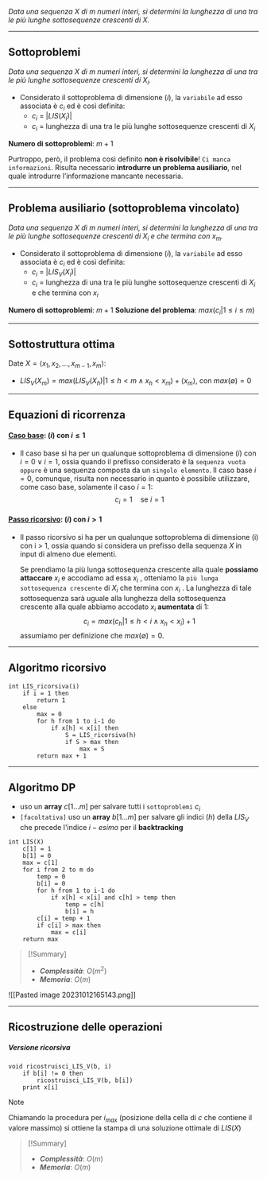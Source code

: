 *Data una sequenza $X$ di m numeri interi, si determini la lunghezza di una tra le più lunghe sottosequenze crescenti di $X$.*

---
## Sottoproblemi

*Data una sequenza $X$ di m numeri interi, si determini la lunghezza di una tra le più lunghe sottosequenze crescenti di $X_i$.*

- Considerato il sottoproblema di dimensione $(i)$, la `variabile` ad esso associata è $c_i$ ed è così definita:
	- $c_{i}$ = $|LIS(X_i)|$
	- $c_{i}$ = lunghezza di una tra le più lunghe sottosequenze crescenti di $X_i$

**Numero di sottoproblemi**: $m+1$

Purtroppo, però, il problema così definito **non è risolvibile**! `Ci manca informazioni`.
Risulta necessario **introdurre un problema ausiliario**, nel quale introdurre l’informazione mancante necessaria.

---
## Problema ausiliario (sottoproblema vincolato)

*Data una sequenza $X$ di m numeri interi, si determini la lunghezza di una tra le più lunghe sottosequenze crescenti di $X_i$ e che termina con $x_m$.*

- Considerato il sottoproblema di dimensione $(i)$, la `variabile` ad esso associata è $c_i$ ed è così definita:
	- $c_{i}$ = $|LIS_V(X_i)|$
	- $c_{i}$ = lunghezza di una tra le più lunghe sottosequenze crescenti di $X_i$ e che termina con $x_i$

**Numero di sottoproblemi**: $m+1$
**Soluzione del problema**: $max({c_i | 1 \leq i \leq m})$

---
## Sottostruttura ottima

Date $X=⟨x_1, x_2, …, x_{m-1}, x_m⟩$:

- $LIS_V(X_m) = max({LIS_V(X_h) | 1 \leq h < m \land x_h < x_m}) + ⟨x_m⟩$, con $max(∅) = 0$

---
## Equazioni di ricorrenza
#### <u>**Caso base**</u>: $(i)$ con $i \leq 1$
- Il caso base si ha per un qualunque sottoproblema di dimensione $(i)$ con $i = 0 \lor i =1$, ossia quando il prefisso considerato è la `sequenza vuota oppure` è una sequenza composta da un `singolo elemento`.
	Il caso base $i = 0$, comunque, risulta non necessario in quanto è possibile utilizzare, come caso base, solamente il caso $i = 1$:
$$ c_{i} = 1 \quad\text{se } i = 1$$

#### <u>**Passo ricorsivo**</u>: $(i)$ con $i > 1$
- Il passo ricorsivo si ha per un qualunque sottoproblema di dimensione (i) con i > 1, ossia quando si considera un prefisso della sequenza $X$ in input di almeno due elementi.

	Se prendiamo la più lunga sottosequenza crescente alla quale **possiamo attaccare** $x_i$ e accodiamo ad essa $x_i$ , otteniamo la `più lunga sottosequenza crescente` di $X_i$ che termina con $x_i$ . 
	La lunghezza di tale sottosequenza sarà uguale alla lunghezza della sottosequenza crescente alla quale abbiamo accodato $x_i$ **aumentata** di $1$:
	$$c_i = max({c_h | 1 \leq h < i \land x_h < x_i}) + 1$$
	assumiamo per definizione che $max(∅) = 0$.

---
## Algoritmo ricorsivo

``` Pseudocodice TI:"LIS_ricorsiva" "FOLD"
int LIS_ricorsiva(i)
	if i = 1 then
		return 1
	else
		max = 0
		for h from 1 to i-1 do
			if x[h] < x[i] then
				S = LIS_ricorsiva(h)
				if S > max then
					max = S
		return max + 1
```

---
## Algoritmo DP

- uso un **array** $c[1...m]$ per salvare tutti i `sottoproblemi` $c_i$
- `[facoltativa]` uso un **array** $b[1...m]$ per salvare gli indici $(h)$ della $LIS_V$ che precede l'indice $i-esimo$ per il **backtracking**

``` Pseudocodice TI:"LIS" "FOLD"
int LIS(X) 
	c[1] = 1
	b[1] = 0
	max = c[1]
	for i from 2 to m do
		temp = 0
		b[i] = 0
		for h from 1 to i-1 do
			if x[h] < x[i] and c[h] > temp then
				temp = c[h]
				b[i] = h
		c[i] = temp + 1
		if c[i] > max then
			max = c[i]
	return max
```

> [!Summary]
> - ***Complessità***: $O(m^2)$
> - ***Memoria***: $O(m)$


![[Pasted image 20231012165143.png]]

---
## Ricostruzione delle operazioni

##### Versione ricorsiva

``` Pseudocodice TI:"ricostruisci_LIS_V" "FOLD"
void ricostruisci_LIS_V(b, i)
	if b[i] != 0 then
		ricostruisci_LIS_V(b, b[i])
	print x[i]
```

>[!Note]
>Chiamando la procedura per $i_{max}$ (posizione della cella di $c$ che contiene il valore massimo) si ottiene la stampa di una soluzione ottimale di $LIS(X)$

> [!Summary]
> - ***Complessità***: $O(m)$
> - ***Memoria***: $O(m)$

